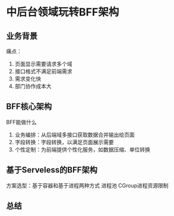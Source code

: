 # 中后台领域玩转BFF架构
## 业务背景
痛点：
1. 页面显示需要请求多个域
2. 接口格式不满足前端需求
3. 需求变化快
4. 部门协作成本大
## BFF核心架构
BFF能做什么
1. 业务编排：从后端域多接口获取数据合并输出给页面
2. 字段转换：字段转换，以满足页面展示需要
3. 个性定制：为前端提供个性化服务，如数据压缩、单位转换
## 基于Serveless的BFF架构
方案选型：基于容器和基于进程两种方式
进程池
CGroup进程资源限制
## 总结